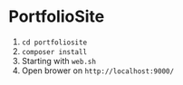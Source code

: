 # PortfolioSite

1. `cd portfoliosite`
2. `composer install`
3. Starting with `web.sh`
4. Open brower on `http://localhost:9000/`
